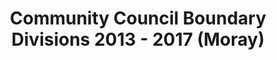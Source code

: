 ---
schema: default
title: Community Council Boundary Divisions 2013 - 2017 (Moray)
organization: Moray Council
notes: >-
    Community Councils Divisions 2013 - 2017 (Moray). The purpose of community councils is to ascertain, co-ordinate and express the views of the community it represents to local authorities and other pubic bodies. This includes community councils appointing one person as their point of contact for all planning matters. Community Councils are regularly consulted by the local authority and public bodies on a wide range of issues which affect their area, such as planning, environment and health. All Community Council meetings are open to the public.
resources:
  - name: Community Council Boundary Divisions 2013 - 2017 (Moray) FEATURE LAYER
  - url: >-
      
  - format: FEATURE LAYER
license: 
category:

  - Open Data
  - Democracy
  - boundaries
maintainer: Moray Council
maintainer_email: someone@example.com
---
